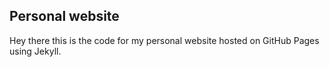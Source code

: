 ## Personal website
Hey there this is the code for my personal website hosted on GitHub Pages using Jekyll. 